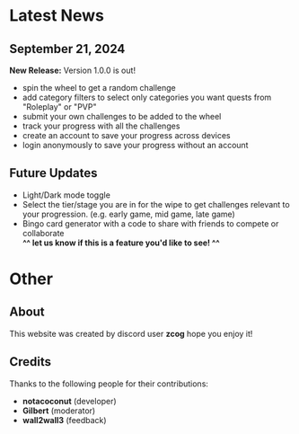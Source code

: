 # Latest News

## September 21, 2024
**New Release:** Version 1.0.0 is out!
- spin the wheel to get a random challenge
- add category filters to select only categories you want quests from "Roleplay" or "PVP"
- submit your own challenges to be added to the wheel
- track your progress with all the challenges
- create an account to save your progress across devices
- login anonymously to save your progress without an account

## Future Updates
- Light/Dark mode toggle
- Select the tier/stage you are in for the wipe to get challenges relevant to your progression. (e.g. early game, mid game, late game)
- Bingo card generator with a code to share with friends to compete or collaborate  
__^^ let us know if this is a feature you'd like to see! ^^__

# Other

## About
This website was created by discord user **zcog** hope you enjoy it!

## Credits
Thanks to the following people for their contributions:
- **notacoconut** (developer)
- **Gilbert** (moderator)
- **wall2wall3** (feedback)